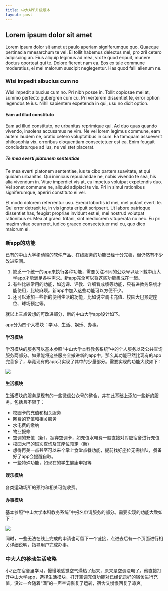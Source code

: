 ```yaml
---
title: 中大APP升级版本
layout: post
---
```

## Lorem ipsum dolor sit amet

Lorem ipsum dolor sit amet ut paulo aperiam signiferumque quo. Quaeque pertinacia mnesarchum te vel. Ei tollit habemus delectus mel, pro zril cetero adipiscing an. Eius aliquip legimus ad mea, vix te quod eripuit, munere doctus oporteat qui te. Dolore fierent nam ea. Eos ex tale commune moderatius, ei mel malorum suscipit neglegentur. Has quod falli alienum ne.

### Wisi impedit albucius cum no

Wisi impedit albucius cum no. Pri nibh posse in. Tollit copiosae mei at, summo perfecto gubergren cum cu. Pri verterem dissentiet te, error option legendos te ius. Nihil sapientem expetenda in qui, usu no dicit option.

#### Eam ad illud constituto

Eam ad illud constituto, ne urbanitas reprimique qui. Ad duo quas quando vivendo, insolens accusamus ne vim. Ne vel lorem legimus commune, eam autem laudem ne, oratio cetero voluptatibus in cum. Ea tamquam assueverit philosophia vix, erroribus eloquentiam consectetuer est ea. Enim feugait concludaturque ad ius, ne vel stet placerat.

##### Te mea everti platonem sententiae

Te mea everti platonem sententiae, ius te cibo partem suavitate, at qui quidam urbanitas. Qui inimicus repudiandae ne, nobis vivendo te sea, his alia vivendum in. Vitae imperdiet vis at, eu impetus volutpat expetendis duo. Vel sonet commune ne, aliquid adipisci te vis. Pri in simul rationibus signiferumque, aperiri constituto ei vel.

Et modo dolorem referrentur usu. Exerci lobortis id mei, mel putant everti te. Qui error detraxit te, in vis ignota eripuit scripserit. Ut labore patrioque dissentiet has, feugiat propriae invidunt est ei, mei nostrud volutpat rationibus ei. Mea at graeci tritani, sint mediocrem vituperata no nec. Eu pri mazim vitae ocurreret, iudico graeco consectetuer mel cu, quo dico maiorum ei.



### 新app的功能

已有的中山大学移动端的软件产品、在线服务的功能已经十分完善，但仍然有不少改进空间。

1. 缺乏一个统一的app来执行各种功能，需要关注不同的公众号以及下载中山大学app才能满足各种需求。新app完全可以将这些功能集成在一起。
2. 有些比较常用的功能，如选课、评教、详细看成绩等功能，只有进教务系统才能使用，比较麻烦。新app中加入这些功能可以方便不少。
3. 还可以添加一些新的便利生活的功能，比如说空调卡充值、校园大巴预定座位、球场预定等。

就以上三点设想的可改进部分，新的中山大学app设计如下。

app分为四个大模块：学习、生活、娱乐、办事。

#### 学习模块

学习模块的服务可以基本参照“中山大学本科教务系统”中的个人服务以及公共查询服务两部分。如果能将这些服务全搬进新的app中，那么其功能已然比现有的app完善多了，毕竟现有的app只实现了其中的少量部分。需要实现的功能大致如下：

<img src="{{ site.baseurl }}/assets/images/image-20200531153312494.png">

#### 生活模块

生活模块的服务是现有的一些微信公众号的整合，并在此基础上添加一些新的服务。包括且不限于：

* 校园卡的充值和相关服务
* 网费的充值和相关服务
* 水电费的缴纳
* 物业报修
* 空调的充值（新），摒弃空调卡，如充值水电费一般直接对对应宿舍进行充值
* 校园大巴的班次查询及其座位预定（新）
* 想得再美一点甚至可以来个掌上食堂点餐功能，提前找好座位无需排队，餐备好了app会提醒自取。
* 一些特殊功能，如现在的学生健康申报等

#### 娱乐模块

各类运动场所的预约和相关可能收费。

#### 办事模块

基本参照“中山大学本科教务系统”中报名申请服务的部分。需要实现的功能大致如下：

<img src="{{ site.baseurl }}/assets/images/image-20200531153327104.png">

同时，一些无法在线上完成的申请也可留下一个链接，点进去后有一个页面进行相关详细说明，指导用户完成办事。



### 中大人的移动生活攻略

小Z正在宿舍里学习，慢慢地感觉空气燥热了起来，原来是空调没电了。他直接打开中山大学app，选择生活模块，打开空调充值功能对已经记录好的宿舍进行充值，没过一会随着“滴”的一声空调恢复了运转，宿舍又慢慢回复了凉爽。

